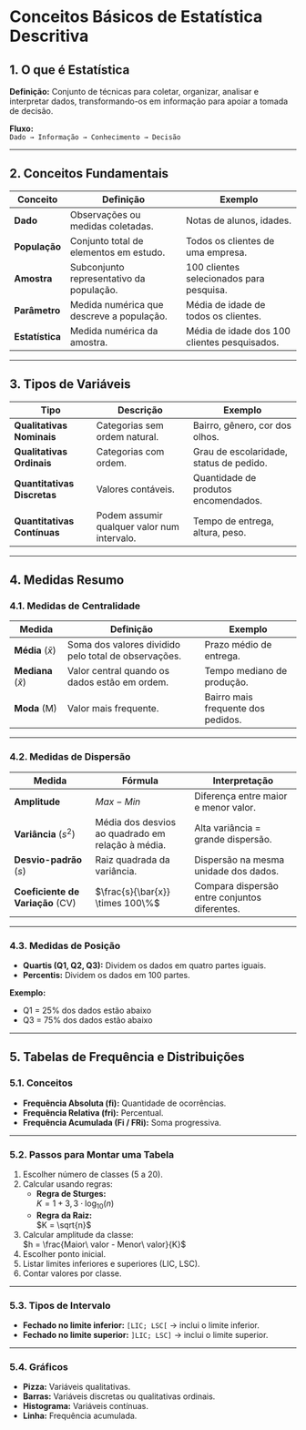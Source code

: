  # Conceitos Básicos de Estatística Descritiva

## 1. O que é Estatística
**Definição:** Conjunto de técnicas para coletar, organizar, analisar e interpretar dados, transformando-os em informação para apoiar a tomada de decisão.

**Fluxo:**  
`Dado → Informação → Conhecimento → Decisão`

---

## 2. Conceitos Fundamentais

| **Conceito** | **Definição** | **Exemplo** |
|--------------|--------------|-------------|
| **Dado** | Observações ou medidas coletadas. | Notas de alunos, idades. |
| **População** | Conjunto total de elementos em estudo. | Todos os clientes de uma empresa. |
| **Amostra** | Subconjunto representativo da população. | 100 clientes selecionados para pesquisa. |
| **Parâmetro** | Medida numérica que descreve a população. | Média de idade de todos os clientes. |
| **Estatística** | Medida numérica da amostra. | Média de idade dos 100 clientes pesquisados. |

---

## 3. Tipos de Variáveis

| **Tipo** | **Descrição** | **Exemplo** |
|-----------|--------------|-------------|
| **Qualitativas Nominais** | Categorias sem ordem natural. | Bairro, gênero, cor dos olhos. |
| **Qualitativas Ordinais** | Categorias com ordem. | Grau de escolaridade, status de pedido. |
| **Quantitativas Discretas** | Valores contáveis. | Quantidade de produtos encomendados. |
| **Quantitativas Contínuas** | Podem assumir qualquer valor num intervalo. | Tempo de entrega, altura, peso. |

---

## 4. Medidas Resumo

### 4.1. Medidas de Centralidade

| **Medida** | **Definição** | **Exemplo** |
|------------|--------------|-------------|
| **Média** ($\bar{x}$) | Soma dos valores dividido pelo total de observações. | Prazo médio de entrega. |
| **Mediana** ($\tilde{x}$) | Valor central quando os dados estão em ordem. | Tempo mediano de produção. |
| **Moda** (M) | Valor mais frequente. | Bairro mais frequente dos pedidos. |

---

### 4.2. Medidas de Dispersão

| **Medida** | **Fórmula** | **Interpretação** |
|------------|-------------|--------------------|
| **Amplitude** | $Max - Min$ | Diferença entre maior e menor valor. |
| **Variância** ($s^2$) | Média dos desvios ao quadrado em relação à média. | Alta variância = grande dispersão. |
| **Desvio-padrão** ($s$) | Raiz quadrada da variância. | Dispersão na mesma unidade dos dados. |
| **Coeficiente de Variação** (CV) | $\frac{s}{\bar{x}} \times 100\%$ | Compara dispersão entre conjuntos diferentes. |

---

### 4.3. Medidas de Posição

- **Quartis (Q1, Q2, Q3):** Dividem os dados em quatro partes iguais.  
- **Percentis:** Dividem os dados em 100 partes.  

**Exemplo:**  
- Q1 = 25% dos dados estão abaixo  
- Q3 = 75% dos dados estão abaixo

---

## 5. Tabelas de Frequência e Distribuições

### 5.1. Conceitos

- **Frequência Absoluta (fi):** Quantidade de ocorrências.  
- **Frequência Relativa (fri):** Percentual.  
- **Frequência Acumulada (Fi / FRi):** Soma progressiva.  

---

### 5.2. Passos para Montar uma Tabela

1. Escolher número de classes (5 a 20).  
2. Calcular usando regras:  
   - **Regra de Sturges:**  
     $K = 1 + 3,3 \cdot \log_{10}(n)$  
   - **Regra da Raiz:**  
     $K = \sqrt{n}$  
3. Calcular amplitude da classe:  
   $h = \frac{Maior\ valor - Menor\ valor}{K}$  
4. Escolher ponto inicial.  
5. Listar limites inferiores e superiores (LIC, LSC).  
6. Contar valores por classe.  

---

### 5.3. Tipos de Intervalo

- **Fechado no limite inferior:** `[LIC; LSC[` → inclui o limite inferior.  
- **Fechado no limite superior:** `]LIC; LSC]` → inclui o limite superior.  

---

### 5.4. Gráficos

- **Pizza:** Variáveis qualitativas.  
- **Barras:** Variáveis discretas ou qualitativas ordinais.  
- **Histograma:** Variáveis contínuas.  
- **Linha:** Frequência acumulada.  


